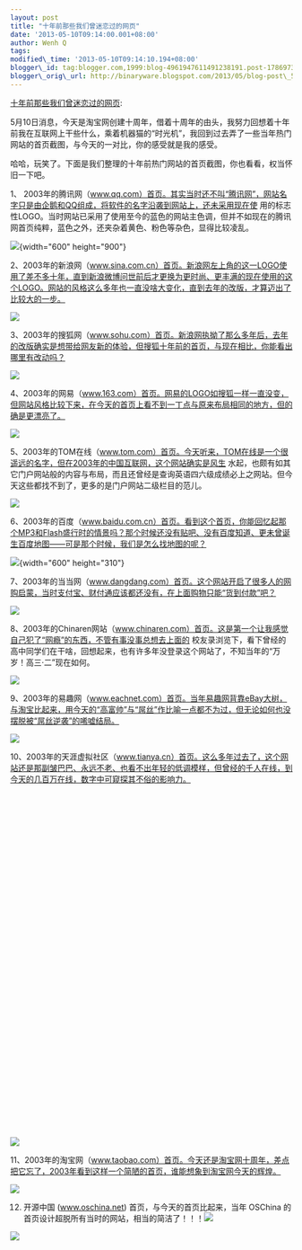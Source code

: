 ```yaml
--- 
layout: post 
title: "十年前那些我们曾迷恋过的网页" 
date: '2013-05-10T09:14:00.001+08:00' 
author: Wenh Q
tags:
modified\_time: '2013-05-10T09:14:10.194+08:00' 
blogger\_id: tag:blogger.com,1999:blog-4961947611491238191.post-1786973643519604401
blogger\_orig\_url: http://binaryware.blogspot.com/2013/05/blog-post\_5051.html
---
```

[十年前那些我们曾迷恋过的网页](http://www.oschina.net/news/40374/web-pages-10-years-ago):

5月10日消息，今天是淘宝网创建十周年，借着十周年的由头，我努力回想着十年前我在互联网上干些什么，乘着机器猫的“时光机”，我回到过去弄了一些当年热门网站的首页截图，与今天的一对比，你的感受就是我的感受。

哈哈，玩笑了。下面是我们整理的十年前热门网站的首页截图，你也看看，权当怀旧一下吧。



1、
2003年的腾讯网（www.qq.com）首页。其实当时还不叫“腾讯网”，网站名字只是由企鹅和QQ组成，将软件的名字沿袭到网站上，还未采用现在使
用的标志性LOGO。当时网站已采用了使用至今的蓝色的网站主色调，但并不如现在的腾讯网首页纯粹，蓝色之外，还夹杂着黄色、粉色等杂色，显得比较凌乱。

![](http://static.oschina.net/uploads/img/201305/10074759_Ryem.jpg){width="600"
height="900"}



2、2003年的新浪网（www.sina.com.cn）首页。新浪网左上角的这一LOGO使用了差不多十年，直到新浪微博问世前后才更换为更时尚、更丰满的现在使用的这个LOGO。网站的风格这么多年也一直没啥大变化，直到去年的改版，才算迈出了比较大的一步。

![](http://static.oschina.net/uploads/img/201305/10074759_y3vw.jpg)



3、2003年的搜狐网（www.sohu.com）首页。新浪网执拗了那么多年后，去年的改版确实是想带给网友新的体验，但搜狐十年前的首页，与现在相比，你能看出哪里有改动吗？

![](http://static.oschina.net/uploads/img/201305/10074759_c1cn.jpg)



4、2003年的网易（www.163.com）首页。网易的LOGO如搜狐一样一直没变，但网站风格比较下来，在今天的首页上看不到一丁点与原来布局相同的地方，但的确是更漂亮了。

![](http://static.oschina.net/uploads/img/201305/10074759_yfkg.jpg)



5、2003年的TOM在线（www.tom.com）首页。今天听来，TOM在线是一个很遥远的名字，但在2003年的中国互联网，这个网站确实是风生
水起，也颇有如其它门户网站般的内容与布局，而且还曾经是查询英语四六级成绩必上之网站。但今天这些都找不到了，更多的是门户网站二级栏目的范儿。

![](http://static.oschina.net/uploads/img/201305/10074759_TFjf.jpg)



6、2003年的百度（www.baidu.com.cn）首页。看到这个首页，你能回忆起那个MP3和Flash盛行时的情景吗？那个时候还没有贴吧、没有百度知道、更未曾诞生百度地图——可是那个时候，我们是怎么找地图的呢？

![](http://static.oschina.net/uploads/img/201305/10074759_aapl.jpg){width="600"
height="310"}



7、2003年的当当网（www.dangdang.com）首页。这个网站开启了很多人的网购启蒙，当时支付宝、财付通应该都还没有，在上面购物只能“货到付款”吧？

![](http://static.oschina.net/uploads/img/201305/10074759_ovaC.jpg)



8、2003年的Chinaren网站（www.chinaren.com）首页。这是第一个让我感觉自己犯了“网瘾”的东西，不管有事没事总想去上面的
校友录浏览下，看下曾经的高中同学们在干啥，回想起来，也有许多年没登录这个网站了，不知当年的“万岁！高三·二”现在如何。

![](http://static.oschina.net/uploads/img/201305/10074759_w8Nl.jpg)



9、2003年的易趣网（www.eachnet.com）首页。当年易趣网背靠eBay大树，与淘宝比起来，用今天的“高富帅”与“屌丝”作比喻一点都不为过，但无论如何也没摆脱被“屌丝逆袭”的唏嘘结局。

![](http://static.oschina.net/uploads/img/201305/10074759_gEDu.jpg)



10、2003年的天涯虚拟社区（www.tianya.cn）首页。这么多年过去了，这个网站还是那副皱巴巴、永远不老、也看不出年轻的低调模样，但曾经的千人在线，到今天的几百万在线，数字中可窥探其不俗的影响力。

<div style="height: 600px; width: 490px;">

<div style="display: block; height: 600px;">

</div>

</div>

![](http://static.oschina.net/uploads/img/201305/10074759_RS8x.jpg)



11、2003年的淘宝网（www.taobao.com）首页。今天还是淘宝网十周年，差点把它忘了，2003年看到这样一个简陋的首页，谁能想象到淘宝网今天的辉煌。

![](http://static.oschina.net/uploads/img/201305/10074759_L5fL.jpg)



12. 开源中国 (www.oschina.net) 首页，与今天的首页比起来，当年 OSChina
的首页设计超脱所有当时的网站，相当的简洁了！！！![](http://www.oschina.net/img/face/002.gif)

![](http://static.oschina.net/uploads/space/2013/0510/074716_Uzzf_12.png)
